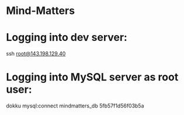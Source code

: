 # Mind-Matters

# Logging into dev server:
ssh root@143.198.129.40

# Logging into MySQL server as root user:
dokku mysql:connect mindmatters_db
5fb57f1d56f03b5a

